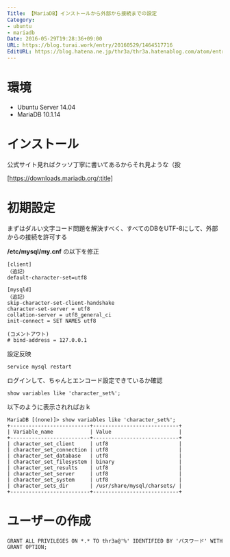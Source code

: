 ```yaml
---
Title: 【MariaDB】インストールから外部から接続までの設定
Category:
- ubuntu
- mariadb
Date: 2016-05-29T19:28:36+09:00
URL: https://blog.turai.work/entry/20160529/1464517716
EditURL: https://blog.hatena.ne.jp/thr3a/thr3a.hatenablog.com/atom/entry/6653812171398742638
---
```


# 環境

- Ubuntu Server 14.04
- MariaDB 10.1.14

# インストール

公式サイト見ればクッソ丁寧に書いてあるからそれ見ような（投

[https://downloads.mariadb.org/:title]

# 初期設定

まずはダルい文字コード問題を解決すべく、すべてのDBをUTF-8にして、外部からの接続を許可する

**/etc/mysql/my.cnf** の以下を修正

```
[client]
（追記）
default-character-set=utf8

[mysqld]
（追記）
skip-character-set-client-handshake
character-set-server = utf8
collation-server = utf8_general_ci
init-connect = SET NAMES utf8

(コメントアウト)
# bind-address = 127.0.0.1
```

設定反映

```
service mysql restart
```

ログインして、ちゃんとエンコード設定できているか確認

```
show variables like 'character_set%';
```

以下のように表示されればおｋ

```
MariaDB [(none)]> show variables like 'character_set%';
+--------------------------+----------------------------+
| Variable_name            | Value                      |
+--------------------------+----------------------------+
| character_set_client     | utf8                       |
| character_set_connection | utf8                       |
| character_set_database   | utf8                       |
| character_set_filesystem | binary                     |
| character_set_results    | utf8                       |
| character_set_server     | utf8                       |
| character_set_system     | utf8                       |
| character_sets_dir       | /usr/share/mysql/charsets/ |
+--------------------------+----------------------------+
```

# ユーザーの作成

```
GRANT ALL PRIVILEGES ON *.* TO thr3a@'%' IDENTIFIED BY 'パスワード' WITH GRANT OPTION;
```
